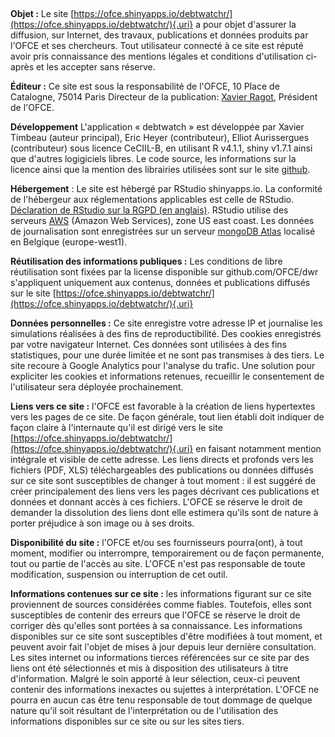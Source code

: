 
   

**Objet :** Le site [https://ofce.shinyapps.io/debtwatchr/](https://ofce.shinyapps.io/debtwatchr/){.uri} a pour objet d'assurer la diffusion, sur Internet, des travaux, publications et données produits par l'OFCE et ses chercheurs. Tout utilisateur connecté à ce site est réputé avoir pris connaissance des mentions légales et conditions d'utilisation ci-après et les accepter sans réserve.

**Éditeur :** Ce site est sous la responsabilité de l'OFCE, 10 Place de Catalogne, 75014 Paris Directeur de la publication: [Xavier Ragot](mailto:xavier.ragot@sciencespo.fr), Président de l'OFCE.

**Développement** L'application « debtwatch » est développée par Xavier Timbeau (auteur principal), Eric Heyer (contributeur), Elliot Aurissergues (contributeur) sous licence CeCIIL-B, en utilisant R v4.1.1, shiny v1.7.1 ainsi que d'autres logigiciels libres. Le code source, les informations sur la licence ainsi que la mention des librairies utilisées sont sur le site [github](https://github.com/OFCE/dwr).

**Hébergement** : Le site est hébergé par RStudio shinyapps.io. La conformité de l'hébergeur aux réglementations applicables est celle de RStudio. [Déclaration de RStudio sur la RGPD (en anglais)](https://www.rstudio.com/about/rstudio-and-the-gdpr-what-you-need-to-know/). RStudio utilise des serveurs [AWS](https://aws.amazon.com/fr/free/?trk=ps_a134p000003yhaCAAQ&trkCampaign=acq_paid_search_brand&sc_channel=ps&sc_campaign=acquisition_FR&sc_publisher=google&sc_category=core-main&sc_country=FR&sc_geo=EMEA&sc_outcome=Acquisition&sc_detail=aws&sc_content=Brand_Core_aws_e&sc_matchtype=e&sc_segment=454820903973&sc_medium=ACQ-P|PS-GO|Brand|Desktop|SU|Core-Main|Core|FR|EN|Text&s_kwcid=AL!4422!3!454820903973!e!!g!!aws&ef_id=CjwKCAjw2P-KBhByEiwADBYWCiXExJb2Y3r3i3Go-vqok6GRXG7zLdwLcwysg8Uju5_Gq4JeVJVCwxoCJLIQAvD_BwE:G:s&s_kwcid=AL!4422!3!454820903973!e!!g!!aws&all-free-tier.sort-by=item.additionalFields.SortRank&all-free-tier.sort-order=asc&awsf.Free%20Tier%20Types=*all&awsf.Free%20Tier%20Categories=*all) (Amazon Web Services), zone US east coast. Les données de journalisation sont enregistrées sur un serveur [mongoDB Atlas](https://www.mongodb.com/cloud/atlas/lp/try2?utm_content=controldbaasterms&utm_source=google&utm_campaign=gs_emea_france_search_core_brand_atlas_desktop&utm_term=cloud%20mongodb&utm_medium=cpc_paid_search&utm_ad=p&utm_ad_campaign_id=12212624521&gclid=CjwKCAjw2P-KBhByEiwADBYWCpWKvrmgXlhT_cvdEwdhNaJQHtztrQi6umBonfa4AOK24NkrUiuPJhoCDVkQAvD_BwE) localisé en Belgique (europe-west1).

**Réutilisation des informations publiques :** Les conditions de libre réutilisation sont fixées par la license disponible sur
github.com/OFCE/dwr s'appliquent uniquement aux contenus, données et publications diffusés sur le site [https://ofce.shinyapps.io/debtwatchr/](https://ofce.shinyapps.io/debtwatchr/){.uri}

**Données personnelles :** Ce site enregistre votre adresse IP et journalise les simulations réalisées à des fins de reproductibilité. Des
cookies enregistrés par votre navigateur Internet. Ces données sont utilisées à des fins statistiques, pour une durée limitée et ne sont pas
transmises à des tiers. Le site recoure à Google Analytics pour l'analyse du trafic. Une solution pour expliciter les cookies et
informations retenues, recueillir le consentement de l'utilisateur sera déployée prochainement.

**Liens vers ce site :** l'OFCE est favorable à la création de liens hypertextes vers les pages de ce site. De façon générale, tout lien
établi doit indiquer de façon claire à l'internaute qu'il est dirigé vers le site [https://ofce.shinyapps.io/debtwatchr/](https://ofce.shinyapps.io/debtwatchr/){.uri}
en faisant notamment mention intégrale et visible de cette adresse. Les liens directs et profonds vers les fichiers (PDF, XLS) téléchargeables
des publications ou données diffusés sur ce site sont susceptibles de changer à tout moment : il est suggéré de créer principalement des liens
vers les pages décrivant ces publications et données et donnant accès à ces fichiers. L'OFCE se réserve le droit de demander la dissolution des
liens dont elle estimera qu'ils sont de nature à porter préjudice à son image ou à ses droits.

**Disponibilité du site :** l'OFCE et/ou ses fournisseurs pourra(ont), à tout moment, modifier ou interrompre, temporairement ou de façon
permanente, tout ou partie de l'accès au site. L'OFCE n'est pas responsable de toute modification, suspension ou interruption de cet outil.

**Informations contenues sur ce site :** les informations figurant sur ce site proviennent de sources considérées comme fiables. Toutefois, elles sont susceptibles de contenir des erreurs que l'OFCE se réserve le droit de corriger dès qu'elles sont portées à sa connaissance. Les informations disponibles sur ce site sont susceptibles d'être modifiées à tout moment, et peuvent avoir fait l'objet de mises à jour depuis leur dernière consultation. Les sites internet ou informations tierces référencées sur ce site par des liens ont été sélectionnés et mis à disposition des utilisateurs à titre d'information. Malgré le soin apporté à leur sélection, ceux-ci peuvent contenir des informations inexactes ou sujettes à interprétation. L'OFCE ne pourra en aucun cas être tenu responsable de tout dommage de quelque nature qu'il soit résultant de l'interprétation ou de l'utilisation des informations disponibles sur ce site ou sur les sites tiers.